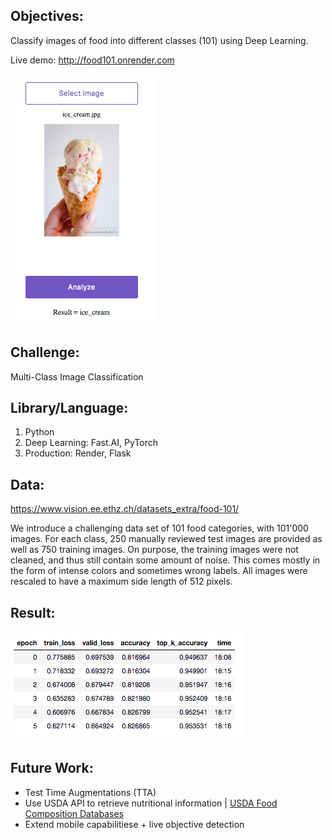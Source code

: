 ## Objectives: 
Classify images of food into different classes (101) using Deep Learning.

Live demo: http://food101.onrender.com

<img src="img/result.png">

## Challenge:
Multi-Class Image Classification

## Library/Language:
1. Python
2. Deep Learning: Fast.AI, PyTorch
3. Production: Render, Flask

## Data:
https://www.vision.ee.ethz.ch/datasets_extra/food-101/

We introduce a challenging data set of 101 food categories, with 101'000 images. For each class, 250 manually reviewed test images are provided as well as 750 training images. On purpose, the training images were not cleaned, and thus still contain some amount of noise. This comes mostly in the form of intense colors and sometimes wrong labels. All images were rescaled to have a maximum side length of 512 pixels.

## Result:    
<img src="img/result1.png">

## Future Work:
- Test Time Augmentations (TTA) 
- Use USDA API to retrieve nutritional information  |  <a href="https://ndb.nal.usda.gov/ndb/doc/index">USDA Food Composition Databases</a>
- Extend mobile capabilitiese + live objective detection


